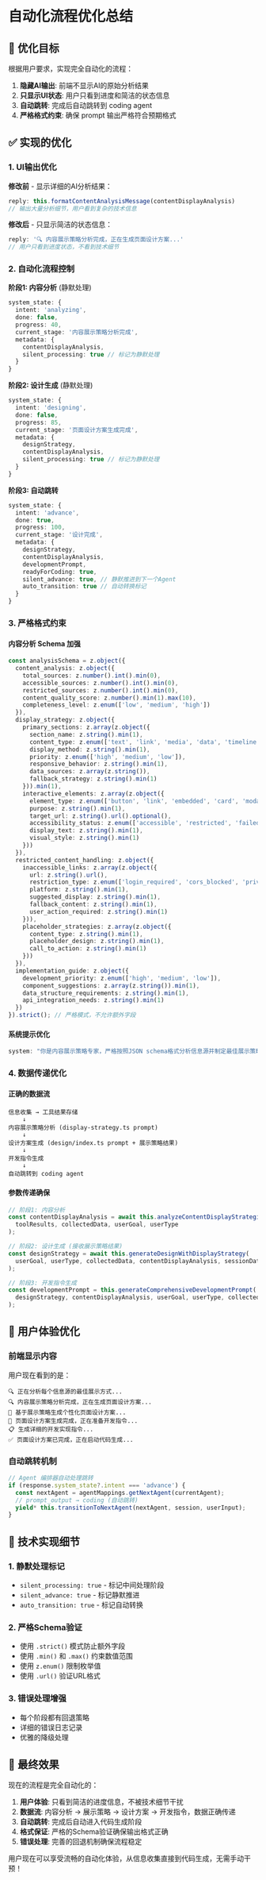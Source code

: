 # 自动化流程优化总结

## 🎯 优化目标

根据用户要求，实现完全自动化的流程：
1. **隐藏AI输出**: 前端不显示AI的原始分析结果
2. **只显示UI状态**: 用户只看到进度和简洁的状态信息
3. **自动跳转**: 完成后自动跳转到 coding agent
4. **严格格式约束**: 确保 prompt 输出严格符合预期格式

## ✅ 实现的优化

### 1. **UI输出优化**

**修改前** - 显示详细的AI分析结果：
```typescript
reply: this.formatContentAnalysisMessage(contentDisplayAnalysis)
// 输出大量分析细节，用户看到复杂的技术信息
```

**修改后** - 只显示简洁的状态信息：
```typescript
reply: '🔍 内容展示策略分析完成，正在生成页面设计方案...'
// 用户只看到进度状态，不看到技术细节
```

### 2. **自动化流程控制**

**阶段1: 内容分析** (静默处理)
```typescript
system_state: {
  intent: 'analyzing',
  done: false,
  progress: 40,
  current_stage: '内容展示策略分析完成',
  metadata: { 
    contentDisplayAnalysis,
    silent_processing: true // 标记为静默处理
  }
}
```

**阶段2: 设计生成** (静默处理)
```typescript
system_state: {
  intent: 'designing',
  done: false,
  progress: 85,
  current_stage: '页面设计方案生成完成',
  metadata: { 
    designStrategy,
    contentDisplayAnalysis,
    silent_processing: true // 标记为静默处理
  }
}
```

**阶段3: 自动跳转**
```typescript
system_state: {
  intent: 'advance',
  done: true,
  progress: 100,
  current_stage: '设计完成',
  metadata: {
    designStrategy,
    contentDisplayAnalysis,
    developmentPrompt,
    readyForCoding: true,
    silent_advance: true, // 静默推进到下一个Agent
    auto_transition: true // 自动转换标记
  }
}
```

### 3. **严格格式约束**

#### 内容分析 Schema 加强
```typescript
const analysisSchema = z.object({
  content_analysis: z.object({
    total_sources: z.number().int().min(0),
    accessible_sources: z.number().int().min(0),
    restricted_sources: z.number().int().min(0),
    content_quality_score: z.number().min(1).max(10),
    completeness_level: z.enum(['low', 'medium', 'high'])
  }),
  display_strategy: z.object({
    primary_sections: z.array(z.object({
      section_name: z.string().min(1),
      content_type: z.enum(['text', 'link', 'media', 'data', 'timeline']),
      display_method: z.string().min(1),
      priority: z.enum(['high', 'medium', 'low']),
      responsive_behavior: z.string().min(1),
      data_sources: z.array(z.string()),
      fallback_strategy: z.string().min(1)
    })).min(1),
    interactive_elements: z.array(z.object({
      element_type: z.enum(['button', 'link', 'embedded', 'card', 'modal']),
      purpose: z.string().min(1),
      target_url: z.string().url().optional(),
      accessibility_status: z.enum(['accessible', 'restricted', 'failed']),
      display_text: z.string().min(1),
      visual_style: z.string().min(1)
    }))
  }),
  restricted_content_handling: z.object({
    inaccessible_links: z.array(z.object({
      url: z.string().url(),
      restriction_type: z.enum(['login_required', 'cors_blocked', 'private', 'rate_limited', 'network_error']),
      platform: z.string().min(1),
      suggested_display: z.string().min(1),
      fallback_content: z.string().min(1),
      user_action_required: z.string().min(1)
    })),
    placeholder_strategies: z.array(z.object({
      content_type: z.string().min(1),
      placeholder_design: z.string().min(1),
      call_to_action: z.string().min(1)
    }))
  }),
  implementation_guide: z.object({
    development_priority: z.enum(['high', 'medium', 'low']),
    component_suggestions: z.array(z.string()).min(1),
    data_structure_requirements: z.string().min(1),
    api_integration_needs: z.string().min(1)
  })
}).strict(); // 严格模式，不允许额外字段
```

#### 系统提示优化
```typescript
system: "你是内容展示策略专家，严格按照JSON schema格式分析信息源并制定最佳展示策略。必须输出完整的JSON对象，不能省略任何必需字段。"
```

### 4. **数据传递优化**

#### 正确的数据流
```
信息收集 → 工具结果存储
    ↓
内容展示策略分析 (display-strategy.ts prompt)
    ↓
设计方案生成 (design/index.ts prompt + 展示策略结果)
    ↓
开发指令生成
    ↓
自动跳转到 coding agent
```

#### 参数传递确保
```typescript
// 阶段1: 内容分析
const contentDisplayAnalysis = await this.analyzeContentDisplayStrategies(
  toolResults, collectedData, userGoal, userType
);

// 阶段2: 设计生成 (接收展示策略结果)
const designStrategy = await this.generateDesignWithDisplayStrategy(
  userGoal, userType, collectedData, contentDisplayAnalysis, sessionData.personalization
);

// 阶段3: 开发指令生成
const developmentPrompt = this.generateComprehensiveDevelopmentPrompt(
  designStrategy, contentDisplayAnalysis, userGoal, userType, collectedData
);
```

## 🎯 用户体验优化

### 前端显示内容
用户现在看到的是：
```
🔍 正在分析每个信息源的最佳展示方式...
🔍 内容展示策略分析完成，正在生成页面设计方案...
🎨 基于展示策略生成个性化页面设计方案...
🎨 页面设计方案生成完成，正在准备开发指令...
📋 生成详细的开发实现指令...
✅ 页面设计方案已完成，正在启动代码生成...
```

### 自动跳转机制
```typescript
// Agent 编排器自动处理跳转
if (response.system_state?.intent === 'advance') {
  const nextAgent = agentMappings.getNextAgent(currentAgent);
  // prompt_output → coding (自动跳转)
  yield* this.transitionToNextAgent(nextAgent, session, userInput);
}
```

## 🔧 技术实现细节

### 1. **静默处理标记**
- `silent_processing: true` - 标记中间处理阶段
- `silent_advance: true` - 标记静默推进
- `auto_transition: true` - 标记自动转换

### 2. **严格Schema验证**
- 使用 `.strict()` 模式防止额外字段
- 使用 `.min()` 和 `.max()` 约束数值范围
- 使用 `z.enum()` 限制枚举值
- 使用 `.url()` 验证URL格式

### 3. **错误处理增强**
- 每个阶段都有回退策略
- 详细的错误日志记录
- 优雅的降级处理

## 🎉 最终效果

现在的流程是完全自动化的：

1. **用户体验**: 只看到简洁的进度信息，不被技术细节干扰
2. **数据流**: 内容分析 → 展示策略 → 设计方案 → 开发指令，数据正确传递
3. **自动跳转**: 完成后自动进入代码生成阶段
4. **格式保证**: 严格的Schema验证确保输出格式正确
5. **错误处理**: 完善的回退机制确保流程稳定

用户现在可以享受流畅的自动化体验，从信息收集直接到代码生成，无需手动干预！


